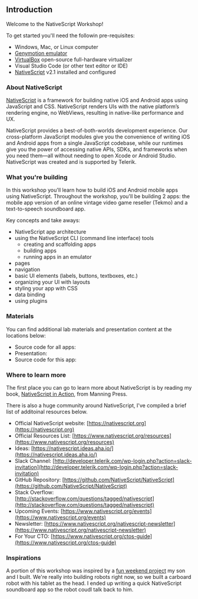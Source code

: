 ## Introduction

Welcome to the NativeScript Workshop! 

To get started you'll need the followin pre-requisites:
* Windows, Mac, or Linux computer
* [Genymotion emulator](https://www.genymotion.com/)
* [VirtualBox](https://www.virtualbox.org/wiki/Downloads) open-source full-hardware virtualizer
* Visual Studio Code (or other text editor or IDE)
* [NativeScript](http://docs.nativescript.org/angular/start/quick-setup) v2.1 installed and configured

### About NativeScript

[NativeScript](https://nativescript.org) is a framework for building native iOS and Android apps using JavaScript and CSS. NativeScript renders UIs with the native platform’s rendering engine, no WebViews, resulting in native-like performance and UX.

NativeScript provides a best-of-both-worlds development experience. Our cross-platform JavaScript modules give you the convenience of writing iOS and Android apps from a single JavaScript codebase, while our runtimes give you the power of accessing native APIs, SDKs, and frameworks when you need them—all without needing to open Xcode or Android Studio. NativeScript was created and is supported by Telerik.

### What you're building

In this workshop you'll learn how to build iOS and Android mobile apps using NativeScript. Throughout the workshop, you'll be building 2 apps: the mobile app version of an online vintage video game reseller (Tekmo) and a text-to-speech soundboard app. 

Key concepts and take aways:
* NativeScript app architecture
* using the NativeScript CLI (command line interface) tools
  * creating and scaffolding apps
  * building apps
  * running apps in an emulator
* pages
* navigation
* basic UI elements (labels, buttons, textboxes, etc.)
* organizing your UI with layouts
* styling your app with CSS
* data binding
* using plugins

### Materials

You can find additional lab materials and presentation content at the locations below:

* Source code for all apps: 
* Presentation:
* Source code for this app:

### Where to learn more

The first place you can go to learn more about NativeScript is by reading my book, [NativeScript in Action](http://bit.ly/nsinaction), from Manning Press. 

There is also a huge community around NativeScript, I've compiled a brief list of additoinal resources below. 

* Official NativeScript website: [https://nativescript.org](https://nativescript.org)
* Official Resources List: [https://www.nativescript.org/resources](https://www.nativescript.org/resources)
* Ideas: [https://nativescript.ideas.aha.io/](https://nativescript.ideas.aha.io/)
* Slack Channel: [http://developer.telerik.com/wp-login.php?action=slack-invitation](http://developer.telerik.com/wp-login.php?action=slack-invitation)
* GitHub Repository: [https://github.com/NativeScript/NativeScript](https://github.com/NativeScript/NativeScript)
* Stack Overflow: [http://stackoverflow.com/questions/tagged/nativescript](http://stackoverflow.com/questions/tagged/nativescript)
* Upcoming Events: [https://www.nativescript.org/events](https://www.nativescript.org/events)
* Newsletter: [https://www.nativescript.org/nativescript-newsletter](https://www.nativescript.org/nativescript-newsletter)
* For Your CTO: [https://www.nativescript.org/ctos-guide](https://www.nativescript.org/ctos-guide)

### Inspirations

A portion of this workshop was inspired by a [fun weekend project](https://brosteins.com/2016/03/26/nativescript-mobile-app-kids/) my son and I built. We're really into building robots right now, so we built a carboard robot with his tablet as the head. I ended up writing a quick NativeScript soundboard app so the robot coudl talk back to him.
